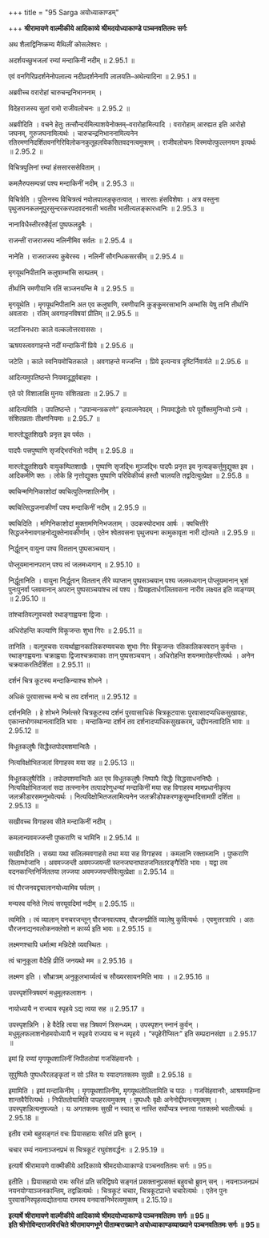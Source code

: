 +++
title = "95 Sarga अयोध्याकाण्डम्"

+++
**श्रीरामायणे वाल्मीकीये आदिकाव्ये श्रीमदयोध्याकाण्डे पञ्चनवतितमः सर्गः**

अथ शैलाद्विनिष्क्रम्य मैथिलीं कोसलेश्वरः ।

अदर्शयच्छुभजलां रम्यां मन्दाकिनीं नदीम् ॥ 2.95.1 ॥

एवं वनगिरिप्रदर्शनेनोपलाल्य नदीप्रदर्शनेनापि लालयति–अथेत्यादिना ॥ 2.95.1 ॥

अब्रवीच्च वरारोहां चारुचन्द्रनिभाननाम् ।

विदेहराजस्य सुतां रामो राजीवलोचनः ॥ 2.95.2 ॥

अब्रवीदिति । वचने हेतुः तत्सौन्दर्यमित्याशयेनोक्तम्–वरारोहामित्यादि । वरारोहाम् आरुह्यत इति आरोहो जघनम्, गुरुजघनामित्यर्थः । चारुचन्द्रनिभाननामित्यनेन रतिरमणनिदर्शितवनगिरिविलोकनकुतूहलविकसितवदनत्वमुक्तम् । राजीवलोचनः विस्मयोत्फुल्लनयन इत्यर्थः ॥ 2.95.2 ॥

विचित्रपुलिनां रम्यां हंससारससेविताम् ।

कमलैरुपसम्पन्नां पश्य मन्दाकिनीं नदीम् ॥ 2.95.3 ॥

विचित्रेति । पुलिनस्य विचित्रत्वं नवोलपालङ्कृतत्वात् । सारसाः हंसविशेषाः । अत्र वस्तुना पृथुजघनकलनूपुरसुन्दरकरपदवदनवती भवतीव भातीत्यलङ्कारध्वनिः ॥ 2.95.3 ॥

नानाविधैस्तीररुहैर्वृतां पुष्पफलद्रुमैः ।

राजन्तीं राजराजस्य नलिनीमिव सर्वतः ॥ 2.95.4 ॥

नानेति । राजराजस्य कुबेरस्य । नलिनीं सौगन्धिकसरसीम् ॥ 2.95.4 ॥

मृगयूथनिपीतानि कलुषाम्भांसि साम्प्रतम् ।

तीर्थानि रमणीयानि रतिं सञ्जनयन्ति मे ॥ 2.95.5 ॥

मृगयूथेति । मृगयूथनिपीतानि अत एव कलुषाणि, रमणीयानि कुङ्कुमरसाभानि अम्भांसि येषु तानि तीर्थानि अवताराः । रतिम् अवगाहनविषयां प्रीतिम् ॥ 2.95.5 ॥

जटाजिनधराः काले वल्कलोत्तरवाससः ।

ऋषयस्त्ववगाहन्ते नदीं मन्दाकिनीं प्रिये ॥ 2.95.6 ॥

जटेति । काले स्वनियमोचितकाले । अवगाहन्ते मज्जन्ति । प्रिये इत्यन्यत्र दृष्टिर्निवार्यते ॥ 2.95.6 ॥

आदित्यमुपतिष्ठन्ते नियमादूर्द्ध्वबाहवः ।

एते परे विशालाक्षि मुनयः संशितव्रताः ॥ 2.95.7 ॥

आदित्यमिति । उपतिष्ठन्ते । “उपान्मन्त्रकरणे” इत्यात्मनेपदम् । नियमाद्धेतोः परे पूर्वोक्तमुनिभ्यो ऽन्ये । संशितव्रताः तीक्ष्णनियमाः ॥ 2.95.7 ॥

मारुतोद्धूतशिखरैः प्रनृत्त इव पर्वतः ।

पादपैः पत्त्रपुष्पाणि सृजद्भिरभितो नदीम् ॥ 2.95.8 ॥

मारुतोद्धूतशिखरैः वायुकम्पितशाखैः । पुष्पाणि सृजद्भिः मुञ्जद्भिः पादपैः प्रनृत्त इव नृत्यङ्कर्त्तुमुद्युक्त इव । आदिकर्मणि क्तः । लोके हि नृत्तोद्युक्तः पुष्पाणि परिविकीर्य्य हस्तौ चालयति तद्वदित्युत्प्रेक्षा ॥ 2.95.8 ॥

क्वचिन्मणिनिकाशोदां क्वचित्पुलिनशालिनीम् ।

क्वचित्सिद्धजनाकीर्णां पश्य मन्दाकिनीं नदीम् ॥ 2.95.9 ॥

क्वचिदिति । मणिनिकाशोदां मुक्तामणिनिभजलाम् । उदकस्योदभाव आर्षः । क्वचित्तीरे सिद्धजनेनावगाहनोद्युक्तेनावकीर्णाम् । एतेन श्वेतवसना पृथुजघना कामुकावृता नारी द्योत्यते ॥ 2.95.9 ॥

निर्द्धूतान् वायुना पश्य विततान् पुष्पसञ्चयान् ।

पोप्लूयमानानपरान् पश्य त्वं जलमध्यगान् ॥ 2.95.10 ॥

निर्द्धूतानिति । वायुना निर्द्धूतान् विततान् तीरे व्याप्तान् पुष्पसञ्चयान् पश्य जलमध्यगान् पोप्लूयमानान् भृशं पुनःपुनर्वा प्लवमानान् अपरान् पुष्पसञ्चयांश्च त्वं पश्य । प्रियहृतार्धगलितवसना नारीव लक्ष्यत इति व्यङ्ग्यम् ॥ 2.95.10 ॥

तांश्चातिवल्गुवचसो रथाङ्गाह्वयना द्विजाः ।

अधिरोहन्ति कल्याणि विकूजन्तः शुभा गिरः ॥ 2.95.11 ॥

तानिति । वल्गुवचसः रत्यर्थाह्वानकालिकरम्यवचसः शुभाः गिरः विकूजन्तः रतिकालिकस्वरान् कुर्वन्तः । रथाङ्गाह्वयनाः चक्राह्वयाः द्विजाश्चक्रवाकाः तान् पुष्पसञ्चयान् । अधिरोहन्ति शयनमारोहन्तीत्यर्थः । अनेन चक्रवाकरतिर्दर्शिता ॥ 2.95.11 ॥

दर्शनं चित्र कूटस्य मन्दाकिन्याश्च शोभने ।

अधिकं पुरवासाच्च मन्ये च तव दर्शनात् ॥ 2.95.12 ॥

दर्शनमिति । हे शोभने निर्मत्सरे चित्रकूटस्य दर्शनं पुरवासाधिकं चित्रकूटवासः पुरवासादप्यधिकसुखावहः, एकान्तभोगस्थानत्वादिति भावः । मन्दाकिन्या दर्शनं तव दर्शनादप्यधिकसुखकरम्, उद्दीपनत्वादिति भावः ॥ 2.95.12 ॥

विधूतकलुषैः सिद्धैस्तपोदमशमान्वितैः ।

नित्यविक्षोभितजलां विगाहस्व मया सह ॥ 2.95.13 ॥

विधूतकलुषैरिति । तपोदमशमान्वितैः अत एव विधूतकलुषैः निष्पापैः सिद्धैः सिद्धसाधननिष्ठैः । नित्यविक्षोभितजलां सदा तत्स्नानेन तत्पादरेणुधन्यां मन्दाकिनीं मया सह विगाहस्व मामप्रधानीकृत्य जलक्रीडारसमनुभवेत्यर्थः । नित्यविक्षोभितजलामित्यनेन जलक्रीडोपकरणकुसुम्भादिसामग्री दर्शिता ॥ 2.95.13 ॥

सखीवच्च विगाहस्व सीते मन्दाकिनीं नदीम् ।

कमलान्यवमज्जन्ती पुष्कराणि च भामिनि ॥ 2.95.14 ॥

सखीवदिति । सख्या यथा सलिलमवगाहसे तथा मया सह विगाहस्व । कमलानि रक्ताब्जानि । पुष्कराणि सिताम्भोजानि । अवमज्जन्ती अवमज्जयन्ती स्तनजघनाघातजनिततरङ्गैरिति भावः । यद्वा तव वदनकान्तिनिर्जिततया लज्जया अवमज्जयन्तीवेत्युत्प्रेक्षा ॥ 2.95.14 ॥

त्वं पौरजनवद्व्यालानयोध्यामिव पर्वतम् ।

मन्यस्व वनिते नित्यं सरयूवदिमां नदीम् ॥ 2.95.15 ॥

त्वमिति । त्वं व्यालान् वनचरजन्तून् पौरजनवत्पश्य, पौरजनप्रीतिं व्यालेषु कुर्वित्यर्थः । एवमुत्तरत्रापि । अतः पौरजनाद्यनवलोकनक्लेशो न कार्य्य इति भावः ॥ 2.95.15 ॥

लक्ष्मणश्चापि धर्मात्मा मन्निदेशे व्यवस्थितः ।

त्वं चानुकूला वैदेहि प्रीतिं जनयथो मम ॥ 2.95.16 ॥

लक्ष्मण इति । सौभ्रात्रम् अनुकूलभार्य्यत्वं च सौख्यरसायनमिति भावः । ॥ 2.95.16 ॥

उपस्पृशंस्त्रिषवणं मधुमूलफलाशनः ।

नायोध्यायै न राज्याय स्पृहये ऽद्य त्वया सह ॥ 2.95.17 ॥

उपस्पृशन्निनि । हे वैदेहि त्वया सह त्रिषवणं त्रिसन्ध्यम् । उपस्पृशन् स्नानं कुर्वन् । मधुमूलफलाशनोहमयोध्यायै न स्पृहये राज्याय च न स्पृहये । “स्पृहेरीप्सितः” इति सम्प्रदानसंज्ञा ॥ 2.95.17 ॥

इमां हि रम्यां मृगयूथशालिनीं निपीततोयां गजसिंहवानरैः ।

सुपुष्पितैः पुष्पधरैरलङ्कृतां न सो ऽस्ति यः स्यादगतक्लमः सुखी ॥ 2.95.18 ॥

इमामिति । इमां मन्दाकिनीम् । मृगयूथशालिनीम्, मृगयूथलोलितामिति च पाठः । गजसिंहवानरैः, आश्रममहिम्ना शान्तवैरैरित्यर्थः । निपीततोयामिति पापहरत्वमुक्तम् । पुष्पधरैः वृक्षैः अनेनोद्दीपनत्वमुक्तम् । उपस्पृशन्नित्यनुषज्यते । यः अगतक्लमः सुखी न स्यात् स नास्ति सर्वोप्यत्र स्नात्वा गतक्लमो भवतीत्यर्थः ॥ 2.95.18 ॥

इतीव रामो बहुसङ्गतं वचः प्रियासहायः सरितं प्रति ब्रुवन् ।

चचार रम्यं नयनाञ्जनप्रभं स चित्रकूटं रघुवंशवर्द्धनः ॥ 2.95.19 ॥

इत्यार्षे श्रीरामायणे वाक्मीकीये आदिकाव्ये श्रीमदयोध्याकाण्डे पञ्चनवतितमः सर्गः ॥ 95॥

इतीति । प्रियासहायो रामः सरितं प्रति सरिद्विषये सङ्गतं प्रसक्तानुप्रसक्तं बहुवचो ब्रुवन् सन् । नयनाञ्जनप्रभं नयनयोग्याञ्जनकान्तिम्, तद्वन्नित्यर्थः । चित्रकूटं चचार, चित्रकूटप्रान्ते चचारेत्यर्थः । एतेन पुनः पुरवासनिस्पृहत्वद्योतनाया रामस्य वनवासनिर्भरत्वमुक्तम् ॥ 2.15.19॥

**इत्यार्षे श्रीरामायणे वाल्मीकीये आदिकाव्ये श्रीमदयोध्याकाण्डे पञ्चनवतितमः सर्गः ॥ 95॥**  
**इति श्रीगोविन्दराजविरचिते श्रीरामायणभूणे पीताम्बराख्याने अयोध्याकाण्डव्याख्याने पञ्चनवतितमः सर्गः ॥ 95॥**
